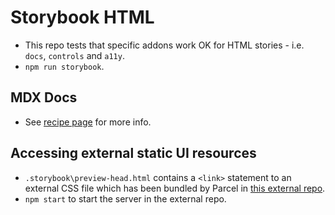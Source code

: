 # Storybook HTML

- This repo tests that specific addons work OK for HTML stories - i.e. `docs`, `controls` and `a11y`.
- `npm run storybook`.

## MDX Docs

- See [recipe page](https://github.com/storybookjs/storybook/blob/next/addons/docs/docs/recipes.md) for more info.

## Accessing external static UI resources

- `.storybook\preview-head.html` contains a `<link>` statement to an external CSS file which has been bundled by Parcel in [this external repo](https://github.com/basher/parcel-boilerplate-storybook).
- `npm start` to start the server in the external repo.
